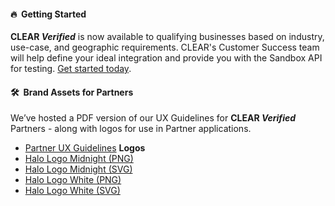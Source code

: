 #### 🔥&nbsp; Getting Started
**CLEAR _Verified_** is now available to qualifying businesses based on industry, use-case, and geographic requirements. CLEAR's Customer Success team will help define your ideal integration and provide you with the Sandbox API for testing. [Get started today](https://www.clearme.com/contact).

#### 🛠️&nbsp; Brand Assets for Partners
We’ve hosted a PDF version of our UX Guidelines for **CLEAR _Verified_** Partners - along with logos for use in Partner applications.
- [Partner UX Guidelines](https://github.com/clearverified/brand-assets-for-partners/blob/ff8ac912f77799ba27b20a0e3d331b78e955032a/CLEAR-Verified-Partner-UX-Guidelines.pdf)
**Logos**
- [Halo Logo Midnight (PNG)](https://github.com/clearverified/brand-assets-for-partners/blob/3cbc3761ff7724d999fc5030de6d6de0a723b03d/CLEAR_Logo_Halo_Midnight_RGB_DIGITAL.png)
- [Halo Logo Midnight (SVG)](https://github.com/clearverified/brand-assets-for-partners/blob/3cbc3761ff7724d999fc5030de6d6de0a723b03d/CLEAR_Logo_Halo_K_RGB_DIGITAL.svg)
- [Halo Logo White (PNG)](https://github.com/clearverified/brand-assets-for-partners/blob/3cbc3761ff7724d999fc5030de6d6de0a723b03d/CLEAR_Logo_Halo_KO_RGB_DIGITAL.png)
- [Halo Logo White (SVG)](https://github.com/clearverified/brand-assets-for-partners/blob/3cbc3761ff7724d999fc5030de6d6de0a723b03d/CLEAR_Logo_Halo_KO_RGB_DIGITAL.svg)
